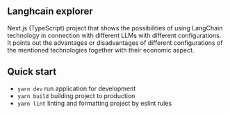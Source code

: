## Langhcain explorer

Next.js (TypeScript) project that shows the possibilities of using LangChain technology in connection with different LLMs with different configurations. It points out the advantages or disadvantages of different configurations of the mentioned technologies together with their economic aspect.

## Quick start

- `yarn dev` run application for development
- `yarn build` building project to production
- `yarn lint` linting and formatting project by eslint rules
